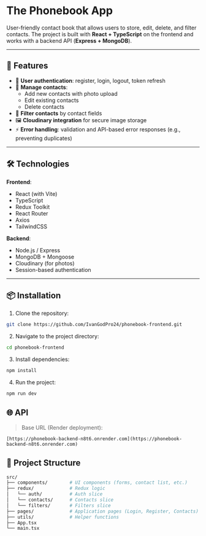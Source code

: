 # The **Phonebook** App

User-friendly contact book that allows users to store, edit, delete, and filter contacts. The project is built with **React + TypeScript** on the frontend and works with a backend API (**Express + MongoDB**).

---

## 🚀 Features

- 🔐 **User authentication**: register, login, logout, token refresh
- 📇 **Manage contacts**:
  - Add new contacts with photo upload
  - Edit existing contacts
  - Delete contacts
- 🔎 **Filter contacts** by contact fields
- 🖼️ **Cloudinary integration** for secure image storage
- ⚡ **Error handling**: validation and API-based error responses (e.g., preventing duplicates)

---

## 🛠️ Technologies

**Frontend**:

- React (with Vite)
- TypeScript
- Redux Toolkit
- React Router
- Axios
- TailwindCSS

**Backend**:

- Node.js / Express
- MongoDB + Mongoose
- Cloudinary (for photos)
- Session-based authentication

---

## 📦 Installation

1. Clone the repository:

```bash
git clone https://github.com/IvanGodPro24/phonebook-frontend.git
```

2. Navigate to the project directory:

```bash
cd phonebook-frontend
```

3. Install dependencies:

```bash
npm install
```

4. Run the project:

```bash
npm run dev
```

## 🌐 API

> Base URL (Render deployment):

````
[https://phonebook-backend-n8t6.onrender.com](https://phonebook-backend-n8t6.onrender.com)
````

## 📁 Project Structure

```bash
src/
├── components/        # UI components (forms, contact list, etc.)
├── redux/             # Redux logic
│   └── auth/          # Auth slice
│   └── contacts/      # Contacts slice
│   └── filters/       # Filters slice
├── pages/             # Application pages (Login, Register, Contacts)
├── utils/             # Helper functions
├── App.tsx
└── main.tsx
```
